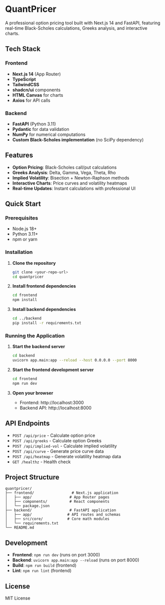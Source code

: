 # QuantPricer

A professional option pricing tool built with Next.js 14 and FastAPI, featuring real-time Black-Scholes calculations, Greeks analysis, and interactive charts.

## Tech Stack

### Frontend
- **Next.js 14** (App Router)
- **TypeScript**
- **TailwindCSS**
- **shadcn/ui** components
- **HTML Canvas** for charts
- **Axios** for API calls

### Backend
- **FastAPI** (Python 3.11)
- **Pydantic** for data validation
- **NumPy** for numerical computations
- **Custom Black-Scholes implementation** (no SciPy dependency)

## Features

- **Option Pricing**: Black-Scholes call/put calculations
- **Greeks Analysis**: Delta, Gamma, Vega, Theta, Rho
- **Implied Volatility**: Bisection + Newton-Raphson methods
- **Interactive Charts**: Price curves and volatility heatmaps
- **Real-time Updates**: Instant calculations with professional UI

## Quick Start

### Prerequisites
- Node.js 18+
- Python 3.11+
- npm or yarn

### Installation

1. **Clone the repository**
   ```bash
   git clone <your-repo-url>
   cd quantpricer
   ```

2. **Install frontend dependencies**
   ```bash
   cd frontend
   npm install
   ```

3. **Install backend dependencies**
   ```bash
   cd ../backend
   pip install -r requirements.txt
   ```

### Running the Application

1. **Start the backend server**
   ```bash
   cd backend
   uvicorn app.main:app --reload --host 0.0.0.0 --port 8000
   ```

2. **Start the frontend development server**
   ```bash
   cd frontend
   npm run dev
   ```

3. **Open your browser**
   - Frontend: http://localhost:3000
   - Backend API: http://localhost:8000

## API Endpoints

- `POST /api/price` - Calculate option price
- `POST /api/greeks` - Calculate option Greeks
- `POST /api/implied-vol` - Calculate implied volatility
- `POST /api/curve` - Generate price curve data
- `POST /api/heatmap` - Generate volatility heatmap data
- `GET /healthz` - Health check

## Project Structure

```
quantpricer/
├── frontend/                 # Next.js application
│   ├── app/                 # App Router pages
│   ├── components/          # React components
│   └── package.json
├── backend/                 # FastAPI application
│   ├── app/                # API routes and schemas
│   ├── src/core/           # Core math modules
│   └── requirements.txt
└── README.md
```

## Development

- **Frontend**: `npm run dev` (runs on port 3000)
- **Backend**: `uvicorn app.main:app --reload` (runs on port 8000)
- **Build**: `npm run build` (frontend)
- **Lint**: `npm run lint` (frontend)

## License

MIT License


